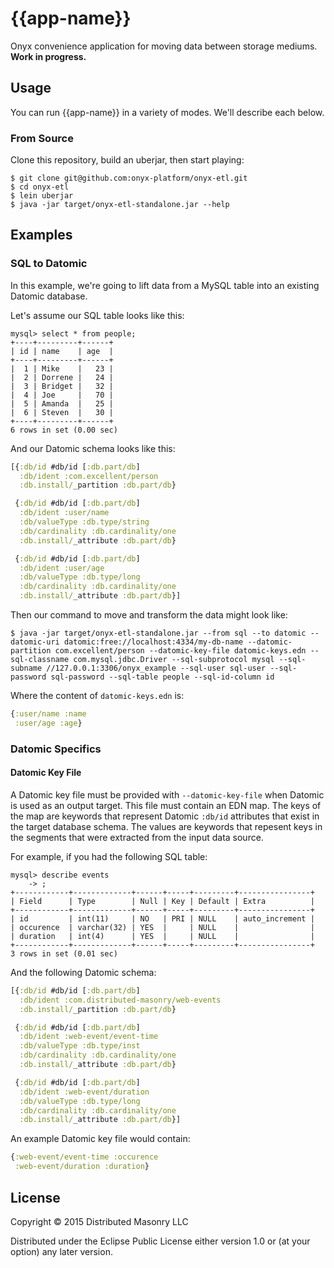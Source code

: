 # {{app-name}}

Onyx convenience application for moving data between storage mediums. **Work in progress.**

## Usage

You can run {{app-name}} in a variety of modes. We'll describe each below.

### From Source

Clone this repository, build an uberjar, then start playing:

```text
$ git clone git@github.com:onyx-platform/onyx-etl.git
$ cd onyx-etl
$ lein uberjar
$ java -jar target/onyx-etl-standalone.jar --help
```

## Examples

### SQL to Datomic

In this example, we're going to lift data from a MySQL table into an existing Datomic database.

Let's assume our SQL table looks like this:

```text
mysql> select * from people;
+----+---------+------+
| id | name    | age  |
+----+---------+------+
|  1 | Mike    |   23 |
|  2 | Dorrene |   24 |
|  3 | Bridget |   32 |
|  4 | Joe     |   70 |
|  5 | Amanda  |   25 |
|  6 | Steven  |   30 |
+----+---------+------+
6 rows in set (0.00 sec)
```

And our Datomic schema looks like this:

```clojure
[{:db/id #db/id [:db.part/db]
  :db/ident :com.excellent/person
  :db.install/_partition :db.part/db}

 {:db/id #db/id [:db.part/db]
  :db/ident :user/name
  :db/valueType :db.type/string
  :db/cardinality :db.cardinality/one
  :db.install/_attribute :db.part/db}

 {:db/id #db/id [:db.part/db]
  :db/ident :user/age
  :db/valueType :db.type/long
  :db/cardinality :db.cardinality/one
  :db.install/_attribute :db.part/db}]
```

Then our command to move and transform the data might look like:

```text
$ java -jar target/onyx-etl-standalone.jar --from sql --to datomic --datomic-uri datomic:free://localhost:4334/my-db-name --datomic-partition com.excellent/person --datomic-key-file datomic-keys.edn --sql-classname com.mysql.jdbc.Driver --sql-subprotocol mysql --sql-subname //127.0.0.1:3306/onyx_example --sql-user sql-user --sql-password sql-password --sql-table people --sql-id-column id
```

Where the content of `datomic-keys.edn` is:

```clojure
{:user/name :name
 :user/age :age}
```

### Datomic Specifics

#### Datomic Key File

A Datomic key file must be provided with `--datomic-key-file` when Datomic is used as an output target. This file must contain an EDN map. The keys of the map are keywords that represent Datomic `:db/id` attributes that exist in the target database schema. The values are keywords that repesent keys in the segments that were extracted from the input data source.

For example, if you had the following SQL table:

```text
mysql> describe events
    -> ;
+------------+-------------+------+-----+---------+----------------+
| Field      | Type        | Null | Key | Default | Extra          |
+------------+-------------+------+-----+---------+----------------+
| id         | int(11)     | NO   | PRI | NULL    | auto_increment |
| occurence  | varchar(32) | YES  |     | NULL    |                |
| duration   | int(4)      | YES  |     | NULL    |                |
+------------+-------------+------+-----+---------+----------------+
3 rows in set (0.01 sec)
```

And the following Datomic schema:

```clojure
[{:db/id #db/id [:db.part/db]
  :db/ident :com.distributed-masonry/web-events
  :db.install/_partition :db.part/db}

 {:db/id #db/id [:db.part/db]
  :db/ident :web-event/event-time
  :db/valueType :db.type/inst
  :db/cardinality :db.cardinality/one
  :db.install/_attribute :db.part/db}

 {:db/id #db/id [:db.part/db]
  :db/ident :web-event/duration
  :db/valueType :db.type/long
  :db/cardinality :db.cardinality/one
  :db.install/_attribute :db.part/db}]
```

An example Datomic key file would contain:

```clojure
{:web-event/event-time :occurence
 :web-event/duration :duration}
```

## License

Copyright © 2015 Distributed Masonry LLC

Distributed under the Eclipse Public License either version 1.0 or (at
your option) any later version.
